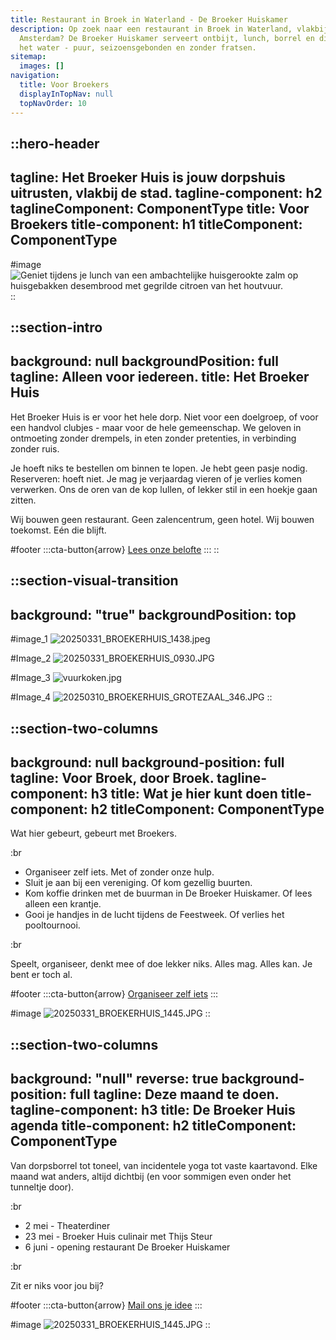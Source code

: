 ```yaml
---
title: Restaurant in Broek in Waterland - De Broeker Huiskamer
description: Op zoek naar een restaurant in Broek in Waterland, vlakbij
  Amsterdam? De Broeker Huiskamer serveert ontbijt, lunch, borrel en diner aan
  het water - puur, seizoensgebonden en zonder fratsen.
sitemap:
  images: []
navigation:
  title: Voor Broekers
  displayInTopNav: null
  topNavOrder: 10
---
```


::hero-header
---
tagline: Het Broeker Huis is jouw dorpshuis uitrusten, vlakbij de stad.
tagline-component: h2
taglineComponent: ComponentType
title: Voor Broekers
title-component: h1
titleComponent: ComponentType
---
#image
![Geniet tijdens je lunch van een ambachtelijke huisgerookte zalm op huisgebakken desembrood met gegrilde citroen van het houtvuur.](/20250310_BROEKERHUIS_REGENTESSEKAMER_354_optimized.jpg)
::

::section-intro
---
background: null
backgroundPosition: full
tagline: Alleen voor iedereen.
title: Het Broeker Huis
---
Het Broeker Huis is er voor het hele dorp. Niet voor een doelgroep, of voor een handvol clubjes - maar voor de hele gemeenschap.
We geloven in ontmoeting zonder drempels, in eten zonder pretenties, in verbinding zonder ruis.

Je hoeft niks te bestellen om binnen te lopen. Je hebt geen pasje nodig. Reserveren: hoeft niet. Je mag je verjaardag vieren of je verlies komen verwerken. Ons de oren van de kop lullen, of lekker stil in een hoekje gaan zitten.

Wij bouwen geen restaurant. Geen zalencentrum, geen hotel. Wij bouwen toekomst. Eén die blijft.

#footer
  :::cta-button{arrow}
  [Lees onze belofte](</Het Broeker Huis>)
  :::
::

::section-visual-transition
---
background: "true"
backgroundPosition: top
---
#image_1
![20250331\_BROEKERHUIS\_1438.jpeg](/20250331_BROEKERHUIS_0609.JPG)

#Image_2
![20250331\_BROEKERHUIS\_0930.JPG](/20250331_BROEKERHUIS_0930.JPG)

#Image_3
![vuurkoken.jpg](/vuurkoken.jpg)

#Image_4
![20250310\_BROEKERHUIS\_GROTEZAAL\_346.JPG](/20250310_BROEKERHUIS_GROTEZAAL_346.JPG)
::

::section-two-columns
---
background: null
background-position: full
tagline: Voor Broek, door Broek.
tagline-component: h3
title: Wat je hier kunt doen
title-component: h2
titleComponent: ComponentType
---
Wat hier gebeurt, gebeurt met Broekers.

:br

- Organiseer zelf iets. Met of zonder onze hulp.
- Sluit je aan bij een vereniging. Of kom gezellig buurten.
- Kom koffie drinken met de buurman in De Broeker Huiskamer. Of lees alleen een krantje.
- Gooi je handjes in de lucht tijdens de Feestweek. Of verlies het pooltournooi.

:br

Speelt, organiseer, denkt mee of doe lekker niks. Alles mag. Alles kan. Je bent er toch al.

#footer
  :::cta-button{arrow}
  [Organiseer zelf iets](/Het%20Broeker%20Huis)
  :::

#image
![20250331\_BROEKERHUIS\_1445.JPG](/20250331_BROEKERHUIS_0297.JPG)
::

::section-two-columns
---
background: "null"
reverse: true
background-position: full
tagline: Deze maand te doen.
tagline-component: h3
title: De Broeker Huis agenda
title-component: h2
titleComponent: ComponentType
---
Van dorpsborrel tot toneel, van incidentele yoga tot vaste kaartavond. Elke maand wat anders, altijd dichtbij (en voor sommigen even onder het tunneltje door).

:br

- 2 mei - Theaterdiner
- 23 mei - Broeker Huis culinair met Thijs Steur
- 6 juni - opening restaurant De Broeker Huiskamer

:br

Zit er niks voor jou bij?

#footer
  :::cta-button{arrow}
  [Mail ons je idee](/Het%20Broeker%20Huis)
  :::

#image
![20250331\_BROEKERHUIS\_1445.JPG](/20250331_BROEKERHUIS_0297.JPG)
::
